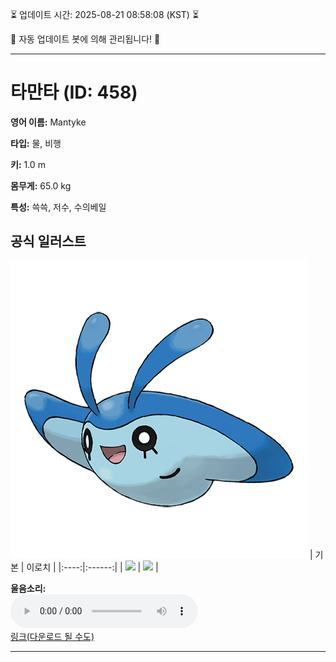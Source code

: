 
⏳ 업데이트 시간: 2025-08-21 08:58:08 (KST) ⏳

🤖 자동 업데이트 봇에 의해 관리됩니다! 🤖

---

# 타만타 (ID: 458)
**영어 이름:** Mantyke

**타입:** 물, 비행

**키:** 1.0 m

**몸무게:** 65.0 kg

**특성:** 쓱쓱, 저수, 수의베일

## 공식 일러스트
![](https://raw.githubusercontent.com/PokeAPI/sprites/master/sprites/pokemon/other/official-artwork/458.png)
| 기본 | 이로치 |
|:----:|:------:|
| <img src="http://play.pokemonshowdown.com/sprites/ani/mantyke.gif" width="200"> | <img src="http://play.pokemonshowdown.com/sprites/ani-shiny/mantyke.gif" width="200"> |

**울음소리:**<br><audio controls src="https://raw.githubusercontent.com/PokeAPI/cries/main/cries/pokemon/latest/458.ogg"></audio><br> [링크(다운로드 될 수도)](https://raw.githubusercontent.com/PokeAPI/cries/main/cries/pokemon/latest/458.ogg)


---
